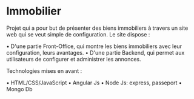 Immobilier
==========


Projet qui a pour but de présenter des biens immobiliers à travers un site web qui se veut simple de configuration.
Le site dispose :

 • D'une partie Front-Office, qui montre les biens immobiliers avec leur configuration, leurs avantages.
 • D'une partie Backend, qui permet aux utilisateurs de configurer et administrer les annonces.

Technologies mises en avant :

 • HTML/CSS/JavaScript
 • Angular Js
 • Node Js: express, passeport
 • Mongo Db
